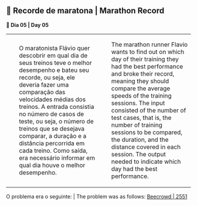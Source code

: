 <h2>🏃 Recorde de maratona | Marathon Record</h2>

<p><strong>📌 Dia 05 | Day 05</strong></p>
<table>
  <tr>
    <td>
      <ul>
        <p>O maratonista Flávio quer descobrir em qual dia de seus treinos teve o melhor desempenho e bateu seu recorde, ou seja, ele deveria fazer uma comparação das velocidades médias dos treinos. A entrada consistia no número de casos de teste, ou seja, o número de treinos que se desejava comparar, a duração e a distância percorrida em cada treino. Como saída, era necessário informar em qual dia houve o melhor desempenho.</p>
      </ul>
    </td>
    <td>
      <ul>
        <p>The marathon runner Flavio wants to find out on which day of their training they had the best performance and broke their record, meaning they should compare the average speeds of the training sessions. The input consisted of the number of test cases, that is, the number of training sessions to be compared, the duration, and the distance covered in each session. The output needed to indicate which day had the best performance.</p>
      </ul>
    </td>
  </tr>
</table>
O problema era o seguinte: | The problem was as follows:
<a href="https://www.beecrowd.com.br/judge/pt/problems/view/2551">Beecrowd | 2551</a>
